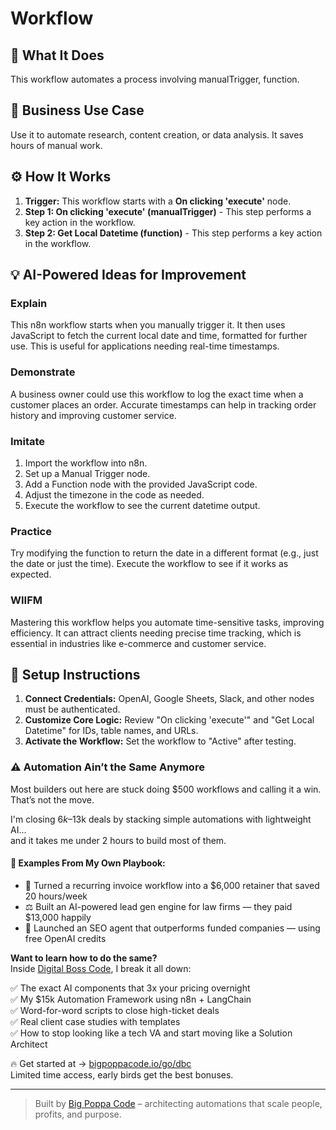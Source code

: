 # Workflow

## 🚀 What It Does
This workflow automates a process involving manualTrigger, function.

## 💼 Business Use Case
Use it to automate research, content creation, or data analysis. It saves hours of manual work.

## ⚙️ How It Works
1.  **Trigger:** This workflow starts with a **On clicking 'execute'** node.
2. **Step 1: On clicking 'execute' (manualTrigger)** - This step performs a key action in the workflow.
3. **Step 2: Get Local Datetime (function)** - This step performs a key action in the workflow.

## 💡 AI-Powered Ideas for Improvement
### Explain 
This n8n workflow starts when you manually trigger it. It then uses JavaScript to fetch the current local date and time, formatted for further use. This is useful for applications needing real-time timestamps.

### Demonstrate 
A business owner could use this workflow to log the exact time when a customer places an order. Accurate timestamps can help in tracking order history and improving customer service.

### Imitate 
1. Import the workflow into n8n.
2. Set up a Manual Trigger node.
3. Add a Function node with the provided JavaScript code.
4. Adjust the timezone in the code as needed.
5. Execute the workflow to see the current datetime output.

### Practice 
Try modifying the function to return the date in a different format (e.g., just the date or just the time). Execute the workflow to see if it works as expected.

### WIIFM 
Mastering this workflow helps you automate time-sensitive tasks, improving efficiency. It can attract clients needing precise time tracking, which is essential in industries like e-commerce and customer service.

## 🔧 Setup Instructions
1. **Connect Credentials:** OpenAI, Google Sheets, Slack, and other nodes must be authenticated.
2. **Customize Core Logic:** Review "On clicking 'execute'" and "Get Local Datetime" for IDs, table names, and URLs.
3. **Activate the Workflow:** Set the workflow to "Active" after testing.

### ⚠️ Automation Ain’t the Same Anymore

Most builders out here are stuck doing $500 workflows and calling it a win.  
That’s not the move.  

I'm closing $6k–$13k deals by stacking simple automations with lightweight AI...  
and it takes me under 2 hours to build most of them.

#### 🧠 Examples From My Own Playbook:
- 🔁 Turned a recurring invoice workflow into a $6,000 retainer that saved 20 hours/week  
- ⚖️ Built an AI-powered lead gen engine for law firms — they paid $13,000 happily  
- 🚀 Launched an SEO agent that outperforms funded companies — using free OpenAI credits  

**Want to learn how to do the same?**  
Inside [Digital Boss Code](https://bigpoppacode.io/go/dbc), I break it all down:

✅ The exact AI components that 3x your pricing overnight  
✅ My $15k Automation Framework using n8n + LangChain  
✅ Word-for-word scripts to close high-ticket deals  
✅ Real client case studies with templates  
✅ How to stop looking like a tech VA and start moving like a Solution Architect  

🔥 Get started at → [bigpoppacode.io/go/dbc](https://bigpoppacode.io/go/dbc)  
Limited time access, early birds get the best bonuses.

---
> Built by [Big Poppa Code](https://bigpoppacode.io) – architecting automations that scale people, profits, and purpose.

